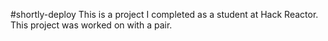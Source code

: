 #shortly-deploy
This is a project I completed as a student at Hack Reactor. This project was worked on with a pair.
